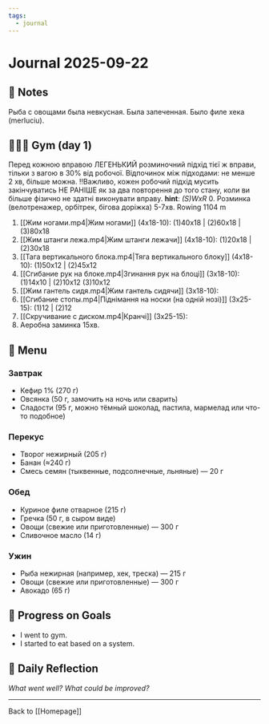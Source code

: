 ```yaml
---
tags:
  - journal
---
```

# Journal 2025-09-22

## 📝 Notes
Рыба с овощами была невкусная. Была запеченная. Было филе хека (merluciu). 
## 🏋🏼‍♂️ Gym (day 1)
Перед кожною вправою ЛЕГЕНЬКИЙ розминочний підхід тієї ж вправи, тільки з вагою в 30% від робочої.
Відпочинок між підходами: не менше 2 хв, більше можна.
‼️Важливо, кожен робочий підхід мусить закінчуватись НЕ РАНІШЕ як за два повторення до того стану, коли ви більше фізично не здатні виконувати вправу.
**hint**: _(S)WxR_
0. Розминка (велотренажер, орбітрек, бігова доріжка) 5-7хв. Rowing 1104 m
1. [[Жим ногами.mp4|Жим ногами]] (4х18-10): (1)40x18 | (2)60x18 | (3)80x18
2. [[Жим штанги лежа.mp4|Жим штанги лежачи]] (4х18-10): (1)20x18 | (2)30x18 
3. [[Тага вертикального блока.mp4|Тяга вертикального блоку]] (4х18-10): (1)50x12 | (2)45x12
4. [[Сгибание рук на блоке.mp4|Згинання рук на блоці]] (3х18-10): (1)14x10 | (2)10x12 (3)10x12
5. [[Жим гантель сидя.mp4|Жим гантель сидячи]] (3х18-10): 
6. [[Сгибание стопы.mp4|Піднімання на носки (на одній нозі)]] (3х25-15): (1)12 | (2)12
7. [[Скручивание с диском.mp4|Кранчі]] (3х25-15): 
8. Аеробна заминка 15хв.
## 🍲 Menu
### Завтрак
- Кефир 1% (270 г)
- Овсянка (50 г, замочить на ночь или сварить)
- Сладости (95 г, можно тёмный шоколад, пастила, мармелад или что-то подобное)
### Перекус
- Творог нежирный (205 г)
- Банан (≈240 г)
- Смесь семян (тыквенные, подсолнечные, льняные) — 20 г
### Обед
- Куриное филе отварное (215 г)
- Гречка (50 г, в сыром виде)
- Овощи (свежие или приготовленные) — 300 г
- Сливочное масло (14 г)
### Ужин
- Рыба нежирная (например, хек, треска) — 215 г
- Овощи (свежие или приготовленные) — 300 г
- Авокадо (65 г)

## 🔄 Progress on Goals
- I went to gym.
- I started to eat based on a system.

## 💭 Daily Reflection
*What went well? What could be improved?*

---
Back to [[Homepage]]
